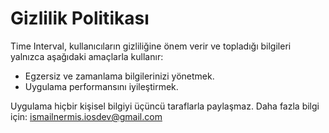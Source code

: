 # Gizlilik Politikası
Time Interval, kullanıcıların gizliliğine önem verir ve topladığı bilgileri yalnızca aşağıdaki amaçlarla kullanır:
- Egzersiz ve zamanlama bilgilerinizi yönetmek.
- Uygulama performansını iyileştirmek.

Uygulama hiçbir kişisel bilgiyi üçüncü taraflarla paylaşmaz. Daha fazla bilgi için: ismailnermis.iosdev@gmail.com
